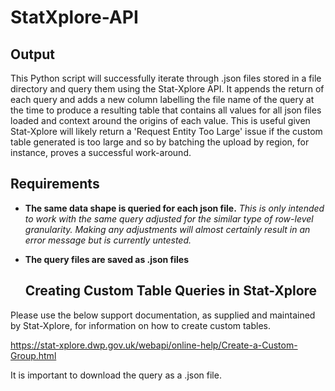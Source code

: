 # StatXplore-API

## Output

This Python script will successfully iterate through .json files stored in a file directory and query them using the Stat-Xplore API. It appends the return of each query and adds a new column labelling the file name of the query at the time to produce a resulting table that contains all values for all json files loaded and context around the origins of each value. This is useful given Stat-Xplore will likely return a 'Request Entity Too Large' issue if the custom table generated is too large and so by batching the upload by region, for instance, proves a successful work-around.

## Requirements

- **The same data shape is queried for each json file.** *This is only intended to work with the same query adjusted for the similar type of row-level granularity. Making any adjustments will almost certainly result in an error message but is currently untested.*
- **The query files are saved as .json files**

  ## Creating Custom Table Queries in Stat-Xplore

Please use the below support documentation, as supplied and maintained by Stat-Xplore, for information on how to create custom tables. 

https://stat-xplore.dwp.gov.uk/webapi/online-help/Create-a-Custom-Group.html

It is important to download the query as a .json file.



